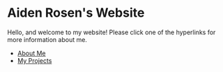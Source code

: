 # Aiden Rosen's Website


Hello, and welcome to my website!  Please click one of the hyperlinks for more information about me.

- [About Me](./about)
- [My Projects](./projects.md)